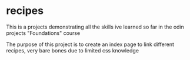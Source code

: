 # recipes
This is a projects demonstrating all the skills ive learned so far in the odin projects "Foundations" course

The purpose of this project is to create an index page to link different recipes, very bare bones due to limited css knowledge
